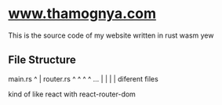 # www.thamognya.com

This is the source code of my website written in rust wasm yew


## File Structure

main.rs
^
|
router.rs
^  ^  ^  ^ ...
|  |  |  |
diferent files

kind of like react with react-router-dom
